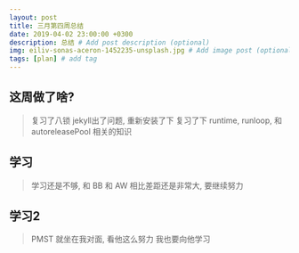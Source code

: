 ```yaml
---
layout: post
title: 三月第四周总结
date: 2019-04-02 23:00:00 +0300
description: 总结 # Add post description (optional)
img: eiliv-sonas-aceron-1452235-unsplash.jpg # Add image post (optional)
tags: [plan] # add tag
---
```


## 这周做了啥? 
> 复习了八锁
> jekyll出了问题, 重新安装了下
> 复习了下 runtime, runloop, 和autoreleasePool 相关的知识 

## 学习
> 学习还是不够, 和 BB 和 AW 相比差距还是非常大, 要继续努力

## 学习2
> PMST 就坐在我对面, 看他这么努力 我也要向他学习
